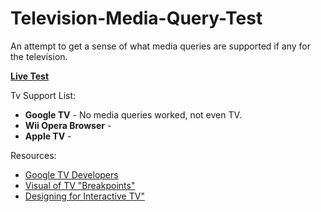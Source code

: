 Television-Media-Query-Test
===========================

An attempt to get a sense of what media queries are supported if any for the television.

<strong><a href="http://aetherpoint.com/tv/">Live Test</a></strong>

Tv Support List:

<ul>
  <li>
  <strong>Google TV</strong> - No media queries worked, not even TV.
  </li>
  <li>
  <strong>Wii Opera Browser</strong> - 
  </li>
  <li>
  <strong>Apple TV</strong> - 
  </li>
</ul>

Resources:

<ul>
<li><a href="https://developers.google.com/tv/web/docs/design_for_tv">Google TV Developers</a></li>
<li><a href="http://en.wikipedia.org/wiki/File:Vector_Video_Standards4.svg">Visual of TV "Breakpoints"</a></li>
<li><a href="http://www.mhp.org/docs/itv-design_v1.pdf">Designing for Interactive TV"</a></li>
</ul>